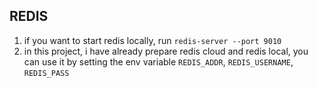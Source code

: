 ## REDIS
1. if you want to start redis locally, run `redis-server --port 9010`
2. in this project, i have already prepare redis cloud and redis local, you can use it by setting the env variable `REDIS_ADDR`, `REDIS_USERNAME`, `REDIS_PASS`
